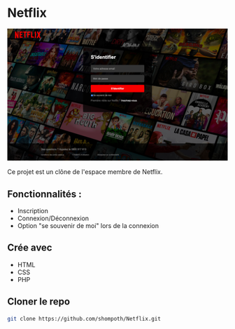 # Netflix

![netflix](https://github.com/shompoth/Netflix/blob/main/assets/screenshot-netflix.png)

Ce projet est un clône de l'espace membre de Netflix.

## Fonctionnalités :
- Inscription
- Connexion/Déconnexion
- Option "se souvenir de moi" lors de la connexion

## Crée avec

* HTML
* CSS
* PHP

## Cloner le repo
```sh
git clone https://github.com/shompoth/Netflix.git
```